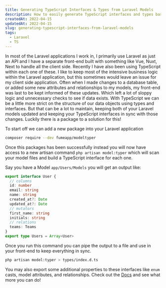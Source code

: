 ```yaml
---
title: Generating TypeScript Interfaces & Types from Laravel Models
description: How to easily generate TypeScript interfaces and types based off your Laravel models.
createdAt: 2022-04-15
updatedAt: 2022-04-15
slug: generating-typescript-interfaces-from-laravel-models
tags:
  - Laravel
  - TS
---
```


In most of the Laravel applications I work in, I primarily use Laravel as just an API and I have a separate front-end built with something like Vue, Nuxt, Next to handle all the client side. Recently I have also been using TypeScript within each one of these. I like to keep most of the intensive business logic within the Laravel application, but this sometimes would leave an issue for my client side application. Often when I made changes to a database table, or added some new attributes and relationships to my models, my front-end was last to be kept informed of these updates. Which left a lot of sloppy logic and unnecessary checks to see if data exists. With TypeScript we can be a little more strict on the structure of our data objects using types and interfaces. But that can be a lot to maintain, keeping both of your Laravel models updated and keeping your TypeScript interfaces in sync with those changes. Luckily there is a package to a solution for this!

To start off we can add a new package into your Laravel application

```bash
composer require --dev fumeapp/modeltyper
```

Once this packages has been successfully instead you will now have access to a new artisan command `php artisan model:typer` which will scan your model files and build a TypeScript interface for each one.

Say you have a Model `app/Users/Models` you will get an output like:
```ts
export interface User {
  // columns
  id: number
  email: string
  name: string
  created_at?: Date
  updated_at?: Date
  // mutators
  first_name: string
  initials: string
  // relations
  teams: Teams
}
export type Users = Array<User>
```

Once you run this command you can pipe the output to a file and use in your front-end to keep everything in sync.
```bash
php artisan model:typer > types/index.d.ts
```

You may also export some additional properties to these interfaces like `enum` casts, model attributes, and relationships. Check out the [Docs](https://github.com/fumeapp/modeltyper#readme) and see what more you can do!
